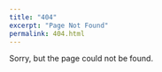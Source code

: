 ```yaml
---
title: "404"
excerpt: "Page Not Found"
permalink: 404.html
---
```


Sorry, but the page could not be found.
